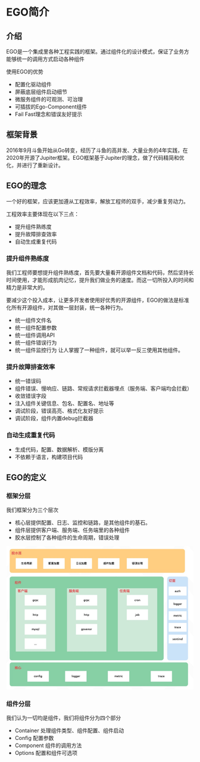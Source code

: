# EGO简介

## 介绍
EGO是一个集成里各种工程实践的框架。通过组件化的设计模式，保证了业务方能够统一的调用方式启动各种组件

使用EGO的优势
- 配置化驱动组件
- 屏蔽底层组件启动细节
- 微服务组件的可观测、可治理
- 可插拔的Ego-Component组件
- Fail Fast理念和错误友好提示

## 框架背景
2016年9月斗鱼开始从Go转变，经历了斗鱼的高并发、大量业务的4年实践，在2020年开源了Jupiter框架。EGO框架基于Jupiter的理念，做了代码精简和优化，并进行了重新设计。

## EGO的理念
一个好的框架，应该更加遵从工程效率，解放工程师的双手，减少重复劳动力。

工程效率主要体现在以下三点：
- 提升组件熟练度
- 提升故障排查效率
- 自动生成重复代码

### 提升组件熟练度
我们工程师要想提升组件熟练度，首先要大量看开源组件文档和代码，然后坚持长时间使用，才能形成肌肉记忆，提升我们做业务的速度。而这一切所投入的时间和精力是非常大的。

要减少这个投入成本，让更多开发者使用好优秀的开源组件，EGO的做法是标准化所有开源组件，对其做一层封装，统一各种行为。
* 统一组件文件名
* 统一组件配置参数
* 统一组件调用API
* 统一组件错误行为
* 统一组件监控行为
让人掌握了一种组件，就可以举一反三使用其他组件。

### 提升故障排查效率
* 统一错误码
* 组件错误、慢响应、链路、常规请求拦截器埋点（服务端、客户端均会拦截）
* 收敛错误字段
* 注入组件关键信息、包名、配置名、地址等
* 调试阶段，错误高亮、格式化友好提示
* 调试阶段，组件内置debug拦截器

### 自动生成重复代码
* 生成代码，配置、数据解析、模版分离
* 不依赖于语言，构建项目代码

## EGO的定义
### 框架分层
我们框架分为三个层次
* 核心层提供配置、日志、监控和链路，是其他组件的基石。
* 组件层提供客户端、服务端、任务端里的各种组件
* 胶水层控制了各种组件的生命周期，错误处理

![](../images/frame.jpeg)

### 组件分层
我们认为一切均是组件，我们将组件分为四个部分
- Container 处理组件类型、组件配置、组件启动
- Config    配置参数
- Component 组件的调用方法
- Options   配置和组件可选项




